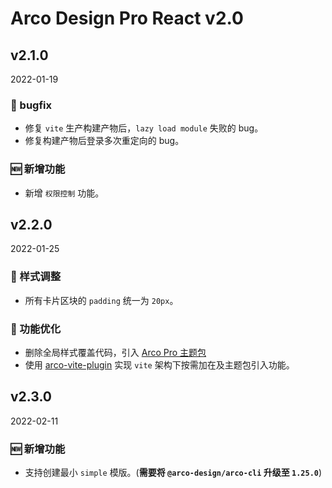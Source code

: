 # Arco Design Pro React v2.0

## v2.1.0

2022-01-19

### 🐛 bugfix

- 修复 `vite` 生产构建产物后，`lazy load module` 失败的 bug。
- 修复构建产物后登录多次重定向的 bug。

### 🆕 新增功能

- 新增 `权限控制` 功能。

## v2.2.0

2022-01-25

### 💅 样式调整

- 所有卡片区块的 `padding` 统一为 `20px`。

### 💎 功能优化

- 删除全局样式覆盖代码，引入 [Arco Pro 主题包](https://arco.design/themes/design/2207)
- 使用 [arco-vite-plugin](https://github.com/arco-design/arco-plugins/blob/main/packages/plugin-vite-react/README.md) 实现 `vite` 架构下按需加在及主题包引入功能。

## v2.3.0

2022-02-11

### 🆕 新增功能

- 支持创建最小 `simple` 模版。(**需要将 `@arco-design/arco-cli` 升级至 `1.25.0`**)
